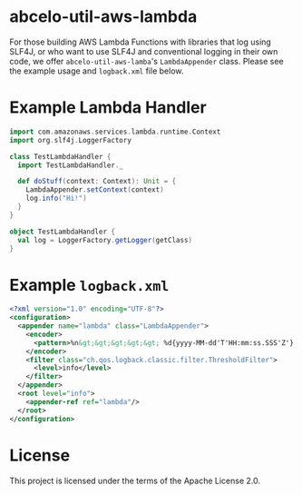 # abcelo-util-aws-lambda

For those building AWS Lambda Functions with libraries that log
using SLF4J, or who want to use SLF4J and conventional logging in their own
code, we offer `abcelo-util-aws-lamba`'s `LambdaAppender` class. Please see
the example usage and `logback.xml` file below.


# Example Lambda Handler

```scala
import com.amazonaws.services.lambda.runtime.Context
import org.slf4j.LoggerFactory

class TestLambdaHandler {
  import TestLambdaHandler._

  def doStuff(context: Context): Unit = {
    LambdaAppender.setContext(context)
    log.info("Hi!")
  }
}

object TestLambdaHandler {
  val log = LoggerFactory.getLogger(getClass)
}
```


# Example `logback.xml`

```xml
<?xml version="1.0" encoding="UTF-8"?>
<configuration>
  <appender name="lambda" class="LambdaAppender">
    <encoder>
      <pattern>%n&gt;&gt;&gt;&gt;&gt; %d{yyyy-MM-dd'T'HH:mm:ss.SSS'Z'}: %-5p [%t] %C.%M [%F:%L]%n%m%n</pattern>
    </encoder>
    <filter class="ch.qos.logback.classic.filter.ThresholdFilter">
      <level>info</level>
    </filter>
  </appender>
  <root level="info">
    <appender-ref ref="lambda"/>
  </root>
</configuration>
```


# License

This project is licensed under the terms of the Apache License 2.0.

